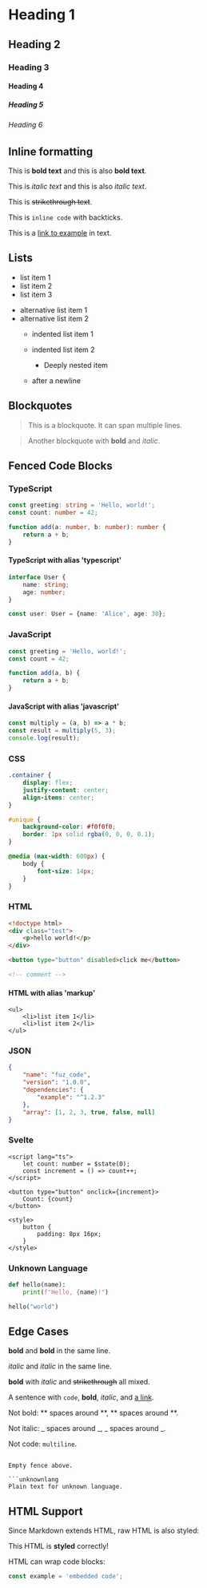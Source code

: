 # Heading 1

## Heading 2

### Heading 3

#### Heading 4

##### Heading 5

###### Heading 6

## Inline formatting

This is **bold text** and this is also __bold text__.

This is _italic text_ and this is also *italic text*.

This is ~~strikethrough text~~.

This is `inline code` with backticks.

This is a [link to example](https://example.com) in text.

## Lists

- list item 1
- list item 2
- list item 3

* alternative list item 1
* alternative list item 2
  - indented list item 1
  - indented list item 2
    - Deeply nested item

  - after a newline

## Blockquotes

> This is a blockquote.
> It can span multiple lines.

> Another blockquote with **bold** and _italic_.

## Fenced Code Blocks

### TypeScript

```ts
const greeting: string = 'Hello, world!';
const count: number = 42;

function add(a: number, b: number): number {
	return a + b;
}
```

#### TypeScript with alias 'typescript'

```typescript
interface User {
	name: string;
	age: number;
}

const user: User = {name: 'Alice', age: 30};
```

### JavaScript

```js
const greeting = 'Hello, world!';
const count = 42;

function add(a, b) {
	return a + b;
}
```

#### JavaScript with alias 'javascript'

```javascript
const multiply = (a, b) => a * b;
const result = multiply(5, 3);
console.log(result);
```

### CSS

```css
.container {
	display: flex;
	justify-content: center;
	align-items: center;
}

#unique {
	background-color: #f0f0f0;
	border: 1px solid rgba(0, 0, 0, 0.1);
}

@media (max-width: 600px) {
	body {
		font-size: 14px;
	}
}
```

### HTML

```html
<!doctype html>
<div class="test">
	<p>hello world!</p>
</div>

<button type="button" disabled>click me</button>

<!-- comment -->
```

#### HTML with alias 'markup'

```markup
<ul>
	<li>list item 1</li>
	<li>list item 2</li>
</ul>
```

### JSON

```json
{
	"name": "fuz_code",
	"version": "1.0.0",
	"dependencies": {
		"example": "^1.2.3"
	},
	"array": [1, 2, 3, true, false, null]
}
```

### Svelte

```svelte
<script lang="ts">
	let count: number = $state(0);
	const increment = () => count++;
</script>

<button type="button" onclick={increment}>
	Count: {count}
</button>

<style>
	button {
		padding: 8px 16px;
	}
</style>
```

### Unknown Language

```python
def hello(name):
    print(f"Hello, {name}!")

hello("world")
```

## Edge Cases

**bold** and **bold** in the same line.

_italic_ and _italic_ in the same line.

**bold** with _italic_ and ~~strikethrough~~ all mixed.

A sentence with `code`, **bold**, _italic_, and [a link](https://example.com).

Not bold: ** spaces around **, ** spaces around **.

Not italic: _ spaces around _, _ spaces around _.

Not code: `multiline`.

````

Empty fence above.

```unknownlang
Plain text for unknown language.
````

## HTML Support

Since Markdown extends HTML, raw HTML is also styled:

<div class="container">
	<p>This HTML is <strong>styled</strong> correctly!</p>
</div>

HTML can wrap code blocks:

<div>

```ts
const example = 'embedded code';
```

</div>

